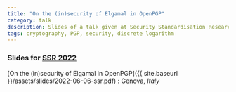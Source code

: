 ```yaml
---
title: "On the (in)security of Elgamal in OpenPGP"
category: talk
description: Slides of a talk given at Security Standardisation Research Conference 2022
tags: cryptography, PGP, security, discrete logarithm
---
```


### Slides for [SSR 2022](https://ssr2022.com/)

[On the (in)security of Elgamal in OpenPGP]({{ site.baseurl }}/assets/slides/2022-06-06-ssr.pdf)
: Genova, *Italy*
